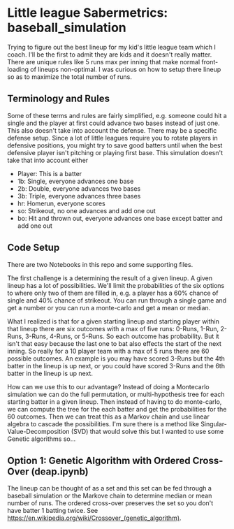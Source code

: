 # Little league Sabermetrics: baseball_simulation

Trying to figure out the best lineup for my kid's little league team which I coach. I'll be the first to admit they are kids and it doesn't really matter. There are unique rules like 5 runs max per inning that make normal front-loading of lineups non-optimal. I was curious on how to setup there lineup so as to maximize the total number of runs.


## Terminology and Rules

Some of these terms and rules are fairly simplified, e.g. someone could hit a single and the player at first could advance two bases instead of just one. This also doesn't take into account the defense. There may be a specific defense setup. Since a lot of little leagues require you to rotate players in defensive positions, you might try to save good batters until when the best defensive player isn't pitching or playing first base. This simulation doesn't take that into account either 

- Player: This is a batter
- 1b: Single, everyone advances one base
- 2b: Double, everyone advances two bases
- 3b: Triple, everyone advances three bases
- hr: Homerun, everyone scores
- so: Strikeout, no one advances and add one out
- bo: Hit and thrown out, everyone advances one base except batter and add one out
 
    
## Code Setup

There are two Notebooks in this repo and some supporting files. 

The first challenge is a determining the result of a given lineup. A given lineup has a lot of possibilities. We'll limit the probabilities of the six options to where only two of them are filled in, e.g. a player has a 60% chance of single and 40% chance of strikeout. You can run through a single game and get a number or you can run a monte-carlo and get a mean or median. 

What I realized is that for a given starting lineup and starting player within that lineup there are six outcomes with a max of five runs: 0-Runs, 1-Run, 2-Runs, 3-Runs, 4-Runs, or 5-Runs. So each outcome has probability. But it isn't that easy because the last one to bat also effects the start of the next inning. So really for a 10 player team with a max of 5 runs there are 60 possible outcomes. An example is you may have scored 3-Runs but the 4th batter in the lineup is up next, or you could have scored 3-Runs and the 6th batter in the lineup is up next. 

How can we use this to our advantage? Instead of doing a Montecarlo simulation we can do the full permutation, or multi-hypothesis tree for each starting batter in a given lineup. Then instead of having to do monte-carlo, we can compute the tree for the each batter and get the probabilities for the 60 outcomes. Then we can treat this as a Markov chain and use linear algebra to cascade the possibilities. I'm sure there is a method like Singular-Value-Decomposition (SVD) that would solve this but I wanted to use some Genetic algorithms so... 

## Option 1: Genetic Algorithm with Ordered Cross-Over (deap.ipynb)

The lineup can be thought of as a set and this set can be fed through a baseball simulation or the Markove chain to determine median or mean number of runs. The ordered cross-over preserves the set so you don't have batter 1 batting twice. See https://en.wikipedia.org/wiki/Crossover_(genetic_algorithm).
